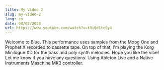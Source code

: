 ```yaml
---
title: My Video 2
slug: my-video-2
lang: en
date: 08/02/2020
url: https://www.youtube.com/watch?v=tRiQd1tcSy4
---
```


Welcome to Blue. This performance uses samples from the Moog One and Prophet X recorded to cassette tape. On top of that, I'm playing the Korg Minilogue XD for the bass and poly synth melodies. Hope you like the vibe! Let me know if you have any questions. Using Ableton Live and a Native Instruments Maschine MK3 controller.